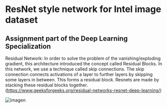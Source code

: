 # ResNet style network for Intel image dataset

## Assignment part of the Deep Learning Specialization

Residual Network: In order to solve the problem of the vanishing/exploding gradient, this architecture introduced the concept called Residual Blocks. In this network, we use a technique called skip connections. The skip connection connects activations of a  layer to further layers by skipping some layers in between. This forms a residual block. Resnets are made by stacking these residual blocks together. (https://www.geeksforgeeks.org/residual-networks-resnet-deep-learning/)

![imagen](https://user-images.githubusercontent.com/85259381/192029825-f5f16f57-2af1-4c8a-baf2-edbc37d7de50.png)
